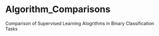 # Algorithm_Comparisons
Comparison of Supervised Learning Alogrithms in Binary Classification Tasks
